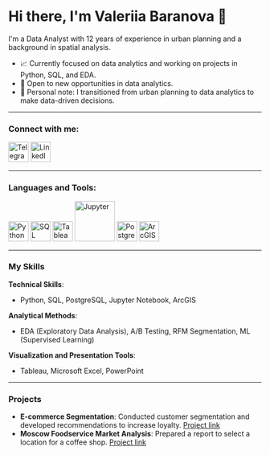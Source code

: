 # Hi there, I'm Valeriia Baranova 👋

I'm a Data Analyst with 12 years of experience in urban planning and a background in spatial analysis.

- 📈 Currently focused on data analytics and working on projects in Python, SQL, and EDA.
- 🤝 Open to new opportunities in data analytics.
- 🌟 Personal note: I transitioned from urban planning to data analytics to make data-driven decisions.

---

### Connect with me:
[<img src="https://img.icons8.com/color/48/000000/telegram-app.png" alt="Telegram" width="40"/>](https://t.me/inlightwithu)
[<img src="https://img.icons8.com/color/48/000000/linkedin.png" alt="LinkedIn" width="40"/>](https://www.linkedin.com/in/valeriia-baranova-3b15a29b/)

---

### Languages and Tools:
<span>
    <img src="https://img.icons8.com/color/48/000000/python.png" alt="Python" width="40"/>
    <img src="https://img.icons8.com/color/48/000000/sql.png" alt="SQL" width="40"/>
    <img src="https://img.icons8.com/color/48/000000/tableau-software.png" alt="Tableau" width="40"/>
    <img src="https://cdn.icon-icons.com/icons2/2699/PNG/512/jupyter_logo_icon_169453.png" alt="Jupyter" width="80"/>
    <img src="https://img.icons8.com/color/48/000000/postgreesql.png" alt="PostgreSQL" width="40"/>
    <img src="https://iconlogovector.com/uploads/images/2024/11/lg-6728bd4f89958-ArcGIS.webp" alt="ArcGIS" width="40"/> 
</span>

---

### My Skills

**Technical Skills**:
- Python, SQL, PostgreSQL, Jupyter Notebook, ArcGIS

**Analytical Methods**:
- EDA (Exploratory Data Analysis), A/B Testing, RFM Segmentation, ML (Supervised Learning)

**Visualization and Presentation Tools**:
- Tableau, Microsoft Excel, PowerPoint

---

### Projects
- **E-commerce Segmentation**: Conducted customer segmentation and developed recommendations to increase loyalty. [Project link](#)
- **Moscow Foodservice Market Analysis**: Prepared a report to select a location for a coffee shop. [Project link](#)
